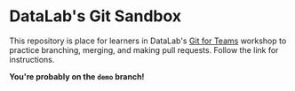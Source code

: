 # DataLab's Git Sandbox

This repository is place for learners in DataLab's [Git for Teams][dl-git]
workshop to practice branching, merging, and making pull requests. Follow the
link for instructions.

[dl-git]: https://ucdavisdatalab.github.io/workshop_git_for_teams/

**You're probably on the `demo` branch!**
